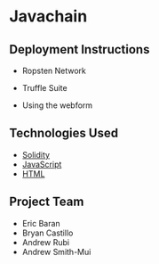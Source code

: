 # Javachain

## Deployment Instructions

* Ropsten Network

* Truffle Suite

* Using the webform


## Technologies Used

* [Solidity](https://soliditylang.org)
* [JavaScript](https://www.javascript.com)
* [HTML](https://devdocs.io/html/)

## Project Team

* Eric Baran
* Bryan Castillo
* Andrew Rubi
* Andrew Smith-Mui
